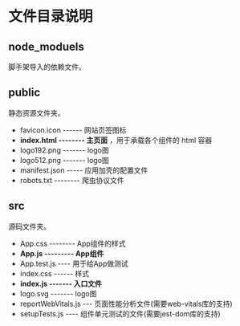 # 文件目录说明
## node_moduels
脚手架导入的依赖文件。

## public
静态资源文件夹。

* favicon.icon ------ 网站页签图标
* **index.html -------- 主页面** ，用于承载各个组件的 html 容器
* logo192.png ------- logo图
* logo512.png ------- logo图
* manifest.json ----- 应用加壳的配置文件
* robots.txt -------- 爬虫协议文件



## src
源码文件夹。

* App.css -------- App组件的样式
* **App.js --------- App组件**
* App.test.js ---- 用于给App做测试
* index.css ------ 样式
* **index.js ------- 入口文件**
* logo.svg ------- logo图
* reportWebVitals.js --- 页面性能分析文件(需要web-vitals库的支持)
* setupTests.js ---- 组件单元测试的文件(需要jest-dom库的支持)
